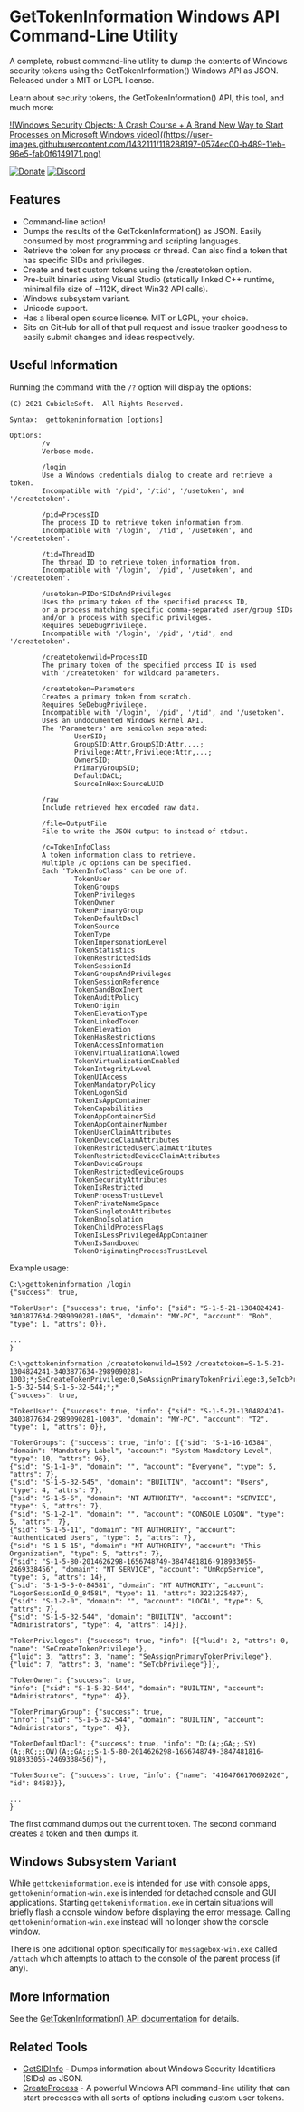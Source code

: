 GetTokenInformation Windows API Command-Line Utility
====================================================

A complete, robust command-line utility to dump the contents of Windows security tokens using the GetTokenInformation() Windows API as JSON.  Released under a MIT or LGPL license.

Learn about security tokens, the GetTokenInformation() API, this tool, and much more:

[![Windows Security Objects:  A Crash Course + A Brand New Way to Start Processes on Microsoft Windows video]((https://user-images.githubusercontent.com/1432111/118288197-0574ec00-b489-11eb-96e5-fab0f6149171.png)](https://www.youtube.com/watch?v=pmteqkbBfAY "Windows Security Objects:  A Crash Course + A Brand New Way to Start Processes on Microsoft Windows")

[![Donate](https://cubiclesoft.com/res/donate-shield.png)](https://cubiclesoft.com/donate/) [![Discord](https://img.shields.io/discord/777282089980526602?label=chat&logo=discord)](https://cubiclesoft.com/product-support/github/)

Features
--------

* Command-line action!
* Dumps the results of the GetTokenInformation() as JSON.  Easily consumed by most programming and scripting languages.
* Retrieve the token for any process or thread.  Can also find a token that has specific SIDs and privileges.
* Create and test custom tokens using the /createtoken option.
* Pre-built binaries using Visual Studio (statically linked C++ runtime, minimal file size of ~112K, direct Win32 API calls).
* Windows subsystem variant.
* Unicode support.
* Has a liberal open source license.  MIT or LGPL, your choice.
* Sits on GitHub for all of that pull request and issue tracker goodness to easily submit changes and ideas respectively.

Useful Information
------------------

Running the command with the `/?` option will display the options:

```
(C) 2021 CubicleSoft.  All Rights Reserved.

Syntax:  gettokeninformation [options]

Options:
        /v
        Verbose mode.

        /login
        Use a Windows credentials dialog to create and retrieve a token.
        Incompatible with '/pid', '/tid', '/usetoken', and '/createtoken'.

        /pid=ProcessID
        The process ID to retrieve token information from.
        Incompatible with '/login', '/tid', '/usetoken', and '/createtoken'.

        /tid=ThreadID
        The thread ID to retrieve token information from.
        Incompatible with '/login', '/pid', '/usetoken', and '/createtoken'.

        /usetoken=PIDorSIDsAndPrivileges
        Uses the primary token of the specified process ID,
        or a process matching specific comma-separated user/group SIDs
        and/or a process with specific privileges.
        Requires SeDebugPrivilege.
        Incompatible with '/login', '/pid', '/tid', and '/createtoken'.

        /createtokenwild=ProcessID
        The primary token of the specified process ID is used
        with '/createtoken' for wildcard parameters.

        /createtoken=Parameters
        Creates a primary token from scratch.
        Requires SeDebugPrivilege.
        Incompatible with '/login', '/pid', '/tid', and '/usetoken'.
        Uses an undocumented Windows kernel API.
        The 'Parameters' are semicolon separated:
                UserSID;
                GroupSID:Attr,GroupSID:Attr,...;
                Privilege:Attr,Privilege:Attr,...;
                OwnerSID;
                PrimaryGroupSID;
                DefaultDACL;
                SourceInHex:SourceLUID

        /raw
        Include retrieved hex encoded raw data.

        /file=OutputFile
        File to write the JSON output to instead of stdout.

        /c=TokenInfoClass
        A token information class to retrieve.
        Multiple /c options can be specified.
        Each 'TokenInfoClass' can be one of:
                TokenUser
                TokenGroups
                TokenPrivileges
                TokenOwner
                TokenPrimaryGroup
                TokenDefaultDacl
                TokenSource
                TokenType
                TokenImpersonationLevel
                TokenStatistics
                TokenRestrictedSids
                TokenSessionId
                TokenGroupsAndPrivileges
                TokenSessionReference
                TokenSandBoxInert
                TokenAuditPolicy
                TokenOrigin
                TokenElevationType
                TokenLinkedToken
                TokenElevation
                TokenHasRestrictions
                TokenAccessInformation
                TokenVirtualizationAllowed
                TokenVirtualizationEnabled
                TokenIntegrityLevel
                TokenUIAccess
                TokenMandatoryPolicy
                TokenLogonSid
                TokenIsAppContainer
                TokenCapabilities
                TokenAppContainerSid
                TokenAppContainerNumber
                TokenUserClaimAttributes
                TokenDeviceClaimAttributes
                TokenRestrictedUserClaimAttributes
                TokenRestrictedDeviceClaimAttributes
                TokenDeviceGroups
                TokenRestrictedDeviceGroups
                TokenSecurityAttributes
                TokenIsRestricted
                TokenProcessTrustLevel
                TokenPrivateNameSpace
                TokenSingletonAttributes
                TokenBnoIsolation
                TokenChildProcessFlags
                TokenIsLessPrivilegedAppContainer
                TokenIsSandboxed
                TokenOriginatingProcessTrustLevel
```

Example usage:

```
C:\>gettokeninformation /login
{"success": true,

"TokenUser": {"success": true, "info": {"sid": "S-1-5-21-1304824241-3403877634-2989090281-1005", "domain": "MY-PC", "account": "Bob", "type": 1, "attrs": 0}},

...
}

C:\>gettokeninformation /createtokenwild=1592 /createtoken=S-1-5-21-1304824241-3403877634-2989090281-1003;*;SeCreateTokenPrivilege:0,SeAssignPrimaryTokenPrivilege:3,SeTcbPrivilege:3;S-1-5-32-544;S-1-5-32-544;*;*
{"success": true,

"TokenUser": {"success": true, "info": {"sid": "S-1-5-21-1304824241-3403877634-2989090281-1003", "domain": "MY-PC", "account": "T2", "type": 1, "attrs": 0}},

"TokenGroups": {"success": true, "info": [{"sid": "S-1-16-16384", "domain": "Mandatory Label", "account": "System Mandatory Level", "type": 10, "attrs": 96},
{"sid": "S-1-1-0", "domain": "", "account": "Everyone", "type": 5, "attrs": 7},
{"sid": "S-1-5-32-545", "domain": "BUILTIN", "account": "Users", "type": 4, "attrs": 7},
{"sid": "S-1-5-6", "domain": "NT AUTHORITY", "account": "SERVICE", "type": 5, "attrs": 7},
{"sid": "S-1-2-1", "domain": "", "account": "CONSOLE LOGON", "type": 5, "attrs": 7},
{"sid": "S-1-5-11", "domain": "NT AUTHORITY", "account": "Authenticated Users", "type": 5, "attrs": 7},
{"sid": "S-1-5-15", "domain": "NT AUTHORITY", "account": "This Organization", "type": 5, "attrs": 7},
{"sid": "S-1-5-80-2014626298-1656748749-3847481816-918933055-2469338456", "domain": "NT SERVICE", "account": "UmRdpService", "type": 5, "attrs": 14},
{"sid": "S-1-5-5-0-84581", "domain": "NT AUTHORITY", "account": "LogonSessionId_0_84581", "type": 11, "attrs": 3221225487},
{"sid": "S-1-2-0", "domain": "", "account": "LOCAL", "type": 5, "attrs": 7},
{"sid": "S-1-5-32-544", "domain": "BUILTIN", "account": "Administrators", "type": 4, "attrs": 14}]},

"TokenPrivileges": {"success": true, "info": [{"luid": 2, "attrs": 0, "name": "SeCreateTokenPrivilege"},
{"luid": 3, "attrs": 3, "name": "SeAssignPrimaryTokenPrivilege"},
{"luid": 7, "attrs": 3, "name": "SeTcbPrivilege"}]},

"TokenOwner": {"success": true,
"info": {"sid": "S-1-5-32-544", "domain": "BUILTIN", "account": "Administrators", "type": 4}},

"TokenPrimaryGroup": {"success": true,
"info": {"sid": "S-1-5-32-544", "domain": "BUILTIN", "account": "Administrators", "type": 4}},

"TokenDefaultDacl": {"success": true, "info": "D:(A;;GA;;;SY)(A;;RC;;;OW)(A;;GA;;;S-1-5-80-2014626298-1656748749-3847481816-918933055-2469338456)"},

"TokenSource": {"success": true, "info": {"name": "4164766170692020", "id": 84583}},

...
}
```

The first command dumps out the current token.  The second command creates a token and then dumps it.

Windows Subsystem Variant
-------------------------

While `gettokeninformation.exe` is intended for use with console apps, `gettokeninformation-win.exe` is intended for detached console and GUI applications.  Starting `gettokeninformation.exe` in certain situations will briefly flash a console window before displaying the error message.  Calling `gettokeninformation-win.exe` instead will no longer show the console window.

There is one additional option specifically for `messagebox-win.exe` called `/attach` which attempts to attach to the console of the parent process (if any).

More Information
----------------

See the [GetTokenInformation() API documentation](https://docs.microsoft.com/en-us/windows/win32/api/securitybaseapi/nf-securitybaseapi-gettokeninformation) for details.

Related Tools
-------------

* [GetSIDInfo](https://github.com/cubiclesoft/getsidinfo-windows) - Dumps information about Windows Security Identifiers (SIDs) as JSON.
* [CreateProcess](https://github.com/cubiclesoft/createprocess-windows) - A powerful Windows API command-line utility that can start processes with all sorts of options including custom user tokens.
